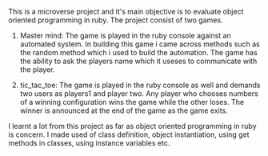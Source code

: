 This is a microverse project and it's main objective is to evaluate object oriented programming in ruby. The project consist of two games.

1. Master mind: The game is played in the ruby console against an automated system. In building this game i came across methods such as the random method which i used to build the automation. The game has the ability to ask the players name which it useses to communicate with the player.

2. tic_tac_toe: The game is played in the ruby console as well and demands two users as players1 and player two. Any player who chooses numbers of a winning configuration wins the game while the other loses. The winner is announced at the end of the game as the game exits.

I learnt a lot from this project as far as object oriented programming in ruby is concern. I made used of class definition, object instantiation, using get methods in classes, using instance variables etc.

